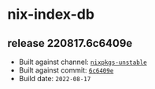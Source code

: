 # nix-index-db
## release 220817.6c6409e
- Built against channel: [`nixpkgs-unstable`](https://github.com/nixos/nixpkgs/tree/nixpkgs-unstable)
- Built against commit: [`6c6409e`](https://github.com/NixOS/nixpkgs/commit/6c6409e965a6c883677be7b9d87a95fab6c3472e)
- Build date: `2022-08-17`
